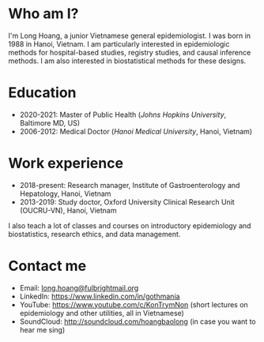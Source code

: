 # Who am I?

I'm Long Hoang, a junior Vietnamese general epidemiologist. I was born in 1988 in Hanoi, Vietnam. I am particularly interested in epidemiologic methods for hospital-based studies, registry studies, and causal inference methods. I am also interested in biostatistical methods for these designs.

# Education

* 2020-2021: Master of Public Health (*Johns Hopkins University*, Baltimore MD, US)
* 2006-2012: Medical Doctor (*Hanoi Medical University*, Hanoi, Vietnam)

# Work experience

* 2018-present: Research manager, Institute of Gastroenterology and Hepatology, Hanoi, Vietnam
* 2013-2019: Study doctor, Oxford University Clinical Research Unit (OUCRU-VN), Hanoi, Vietnam

I also teach a lot of classes and courses on introductory epidemiology and biostatistics, research ethics, and data management.

# Contact me

* Email: long.hoang@fulbrightmail.org
* LinkedIn: https://www.linkedin.com/in/gothmania
* YouTube: https://www.youtube.com/c/KonTrymNon (short lectures on epidemiology and other utilities, all in Vietnamese)
* SoundCloud: http://soundcloud.com/hoangbaolong (in case you want to hear me sing)
